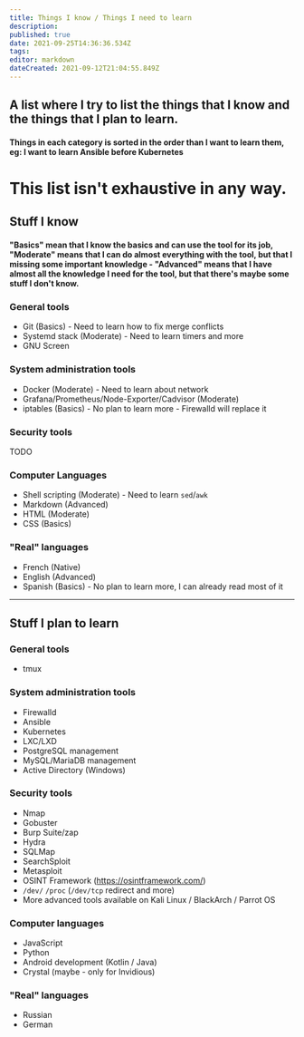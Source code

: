 ```yaml
---
title: Things I know / Things I need to learn
description: 
published: true
date: 2021-09-25T14:36:36.534Z
tags: 
editor: markdown
dateCreated: 2021-09-12T21:04:55.849Z
---
```


## A list where I try to list the things that I know and the things that I plan to learn.

#### Things in each category is sorted in the order than I want to learn them, eg: I want to learn Ansible before Kubernetes

# This list isn't exhaustive in any way.

## Stuff I know



#### "Basics" mean that I know the basics and can use the tool for its job, "Moderate" means that I can do almost everything with the tool, but that I missing some important knowledge  - "Advanced" means that I have almost all the knowledge I need for the tool, but that there's maybe some stuff I don't know.



### General tools

- Git (Basics) - Need to learn how to fix merge conflicts
- Systemd stack (Moderate) - Need to learn timers and more
- GNU Screen


### System administration tools

- Docker (Moderate) - Need to learn about network
- Grafana/Prometheus/Node-Exporter/Cadvisor (Moderate)
- iptables (Basics) - No plan to learn more - Firewalld will replace it


### Security tools

TODO


### Computer Languages

- Shell scripting (Moderate) - Need to learn `sed`/`awk`
- Markdown (Advanced)
- HTML (Moderate)
- CSS (Basics)


### "Real" languages

- French (Native)
- English (Advanced)
- Spanish (Basics) - No plan to learn more, I can already read most of it

---

## Stuff I plan to learn

### General tools

- tmux


### System administration tools

- Firewalld
- Ansible
- Kubernetes
- LXC/LXD
- PostgreSQL management
- MySQL/MariaDB management
- Active Directory (Windows)


### Security tools

- Nmap
- Gobuster
- Burp Suite/zap
- Hydra
- SQLMap
- SearchSploit
- Metasploit
- OSINT Framework (https://osintframework.com/)
- `/dev/` `/proc` (`/dev/tcp` redirect and more)
- More advanced tools available on Kali Linux / BlackArch / Parrot OS


### Computer languages

- JavaScript
- Python
- Android development (Kotlin / Java)
- Crystal (maybe - only for Invidious)


### "Real" languages

- Russian
- German
